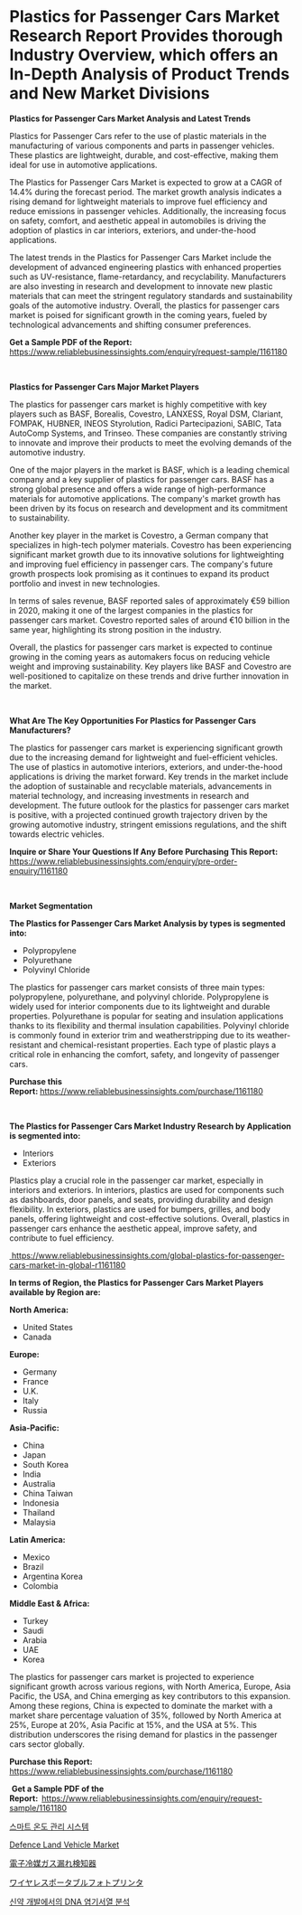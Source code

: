 <p><h1>Plastics for Passenger Cars Market Research Report Provides thorough Industry Overview, which offers an In-Depth Analysis of Product Trends and New Market Divisions</h1></p><p><strong>Plastics for Passenger Cars Market Analysis and Latest Trends</strong></p>
<p><p>Plastics for Passenger Cars refer to the use of plastic materials in the manufacturing of various components and parts in passenger vehicles. These plastics are lightweight, durable, and cost-effective, making them ideal for use in automotive applications. </p><p>The Plastics for Passenger Cars Market is expected to grow at a CAGR of 14.4% during the forecast period. The market growth analysis indicates a rising demand for lightweight materials to improve fuel efficiency and reduce emissions in passenger vehicles. Additionally, the increasing focus on safety, comfort, and aesthetic appeal in automobiles is driving the adoption of plastics in car interiors, exteriors, and under-the-hood applications. </p><p>The latest trends in the Plastics for Passenger Cars Market include the development of advanced engineering plastics with enhanced properties such as UV-resistance, flame-retardancy, and recyclability. Manufacturers are also investing in research and development to innovate new plastic materials that can meet the stringent regulatory standards and sustainability goals of the automotive industry. Overall, the plastics for passenger cars market is poised for significant growth in the coming years, fueled by technological advancements and shifting consumer preferences.</p></p>
<p><strong>Get a Sample PDF of the Report:&nbsp;</strong> <a href="https://www.reliablebusinessinsights.com/enquiry/request-sample/1161180">https://www.reliablebusinessinsights.com/enquiry/request-sample/1161180</a></p>
<p>&nbsp;</p>
<p><strong>Plastics for Passenger Cars Major Market Players</strong></p>
<p><p>The plastics for passenger cars market is highly competitive with key players such as BASF, Borealis, Covestro, LANXESS, Royal DSM, Clariant, FOMPAK, HUBNER, INEOS Styrolution, Radici Partecipazioni, SABIC, Tata AutoComp Systems, and Trinseo. These companies are constantly striving to innovate and improve their products to meet the evolving demands of the automotive industry.</p><p>One of the major players in the market is BASF, which is a leading chemical company and a key supplier of plastics for passenger cars. BASF has a strong global presence and offers a wide range of high-performance materials for automotive applications. The company's market growth has been driven by its focus on research and development and its commitment to sustainability.</p><p>Another key player in the market is Covestro, a German company that specializes in high-tech polymer materials. Covestro has been experiencing significant market growth due to its innovative solutions for lightweighting and improving fuel efficiency in passenger cars. The company's future growth prospects look promising as it continues to expand its product portfolio and invest in new technologies.</p><p>In terms of sales revenue, BASF reported sales of approximately €59 billion in 2020, making it one of the largest companies in the plastics for passenger cars market. Covestro reported sales of around €10 billion in the same year, highlighting its strong position in the industry.</p><p>Overall, the plastics for passenger cars market is expected to continue growing in the coming years as automakers focus on reducing vehicle weight and improving sustainability. Key players like BASF and Covestro are well-positioned to capitalize on these trends and drive further innovation in the market.</p></p>
<p>&nbsp;</p>
<p><strong>What Are The Key Opportunities For Plastics for Passenger Cars Manufacturers?</strong></p>
<p><p>The plastics for passenger cars market is experiencing significant growth due to the increasing demand for lightweight and fuel-efficient vehicles. The use of plastics in automotive interiors, exteriors, and under-the-hood applications is driving the market forward. Key trends in the market include the adoption of sustainable and recyclable materials, advancements in material technology, and increasing investments in research and development. The future outlook for the plastics for passenger cars market is positive, with a projected continued growth trajectory driven by the growing automotive industry, stringent emissions regulations, and the shift towards electric vehicles.</p></p>
<p><strong>Inquire or Share Your Questions If Any Before Purchasing This Report:</strong> <a href="https://www.reliablebusinessinsights.com/enquiry/pre-order-enquiry/1161180">https://www.reliablebusinessinsights.com/enquiry/pre-order-enquiry/1161180</a></p>
<p>&nbsp;</p>
<p><strong>Market Segmentation</strong></p>
<p><strong>The Plastics for Passenger Cars Market Analysis by types is segmented into:</strong></p>
<p><ul><li>Polypropylene</li><li>Polyurethane</li><li>Polyvinyl Chloride</li></ul></p>
<p><p>The plastics for passenger cars market consists of three main types: polypropylene, polyurethane, and polyvinyl chloride. Polypropylene is widely used for interior components due to its lightweight and durable properties. Polyurethane is popular for seating and insulation applications thanks to its flexibility and thermal insulation capabilities. Polyvinyl chloride is commonly found in exterior trim and weatherstripping due to its weather-resistant and chemical-resistant properties. Each type of plastic plays a critical role in enhancing the comfort, safety, and longevity of passenger cars.</p></p>
<p><strong>Purchase this Report:&nbsp;</strong><a href="https://www.reliablebusinessinsights.com/purchase/1161180">https://www.reliablebusinessinsights.com/purchase/1161180</a></p>
<p>&nbsp;</p>
<p><strong>The Plastics for Passenger Cars Market Industry Research by Application is segmented into:</strong></p>
<p><ul><li>Interiors</li><li>Exteriors</li></ul></p>
<p><p>Plastics play a crucial role in the passenger car market, especially in interiors and exteriors. In interiors, plastics are used for components such as dashboards, door panels, and seats, providing durability and design flexibility. In exteriors, plastics are used for bumpers, grilles, and body panels, offering lightweight and cost-effective solutions. Overall, plastics in passenger cars enhance the aesthetic appeal, improve safety, and contribute to fuel efficiency.</p></p>
<p><a href="https://www.reliablebusinessinsights.com/global-plastics-for-passenger-cars-market-in-global-r1161180">&nbsp;https://www.reliablebusinessinsights.com/global-plastics-for-passenger-cars-market-in-global-r1161180</a></p>
<p><strong>In terms of Region, the Plastics for Passenger Cars Market Players available by Region are:</strong></p>
<p>
    <p> <strong> North America: </strong>
        <ul>
            <li>United States</li>
            <li>Canada</li>
        </ul>
        </p> 
    <p> <strong> Europe: </strong>
        <ul>
            <li>Germany</li>
            <li>France</li>
            <li>U.K.</li>
            <li>Italy</li>
            <li>Russia</li>
        </ul>
        </p> 
    <p> <strong> Asia-Pacific: </strong>
        <ul>
            <li>China</li>
            <li>Japan</li>
            <li>South Korea</li>
            <li>India</li>
            <li>Australia</li>
            <li>China Taiwan</li>
            <li>Indonesia</li>
            <li>Thailand</li>
            <li>Malaysia</li>
        </ul>
        </p> 
    <p> <strong> Latin America: </strong>
        <ul>
            <li>Mexico</li>
            <li>Brazil</li>
            <li>Argentina Korea</li>
            <li>Colombia</li>
        </ul>
        </p> 
    <p> <strong> Middle East & Africa: </strong>
        <ul>
            <li>Turkey</li>
            <li>Saudi</li>
            <li>Arabia</li>
            <li>UAE</li>
            <li>Korea</li>
        </ul>
    </p>
    </p>
<p><p>The plastics for passenger cars market is projected to experience significant growth across various regions, with North America, Europe, Asia Pacific, the USA, and China emerging as key contributors to this expansion. Among these regions, China is expected to dominate the market with a market share percentage valuation of 35%, followed by North America at 25%, Europe at 20%, Asia Pacific at 15%, and the USA at 5%. This distribution underscores the rising demand for plastics in the passenger cars sector globally.</p></p>
<p><strong>Purchase this Report: </strong><a href="https://www.reliablebusinessinsights.com/purchase/1161180">https://www.reliablebusinessinsights.com/purchase/1161180</a></p>
<p>&nbsp;<strong>Get a Sample PDF of the Report:&nbsp;&nbsp;</strong><a href="https://www.reliablebusinessinsights.com/enquiry/request-sample/1161180">https://www.reliablebusinessinsights.com/enquiry/request-sample/1161180</a></p>
<p><strong></strong></p>
<p><p><a href="https://github.com/royErdmtyan906778/Market-Research-Report-List-1/blob/main/350575781476.md">스마트 온도 관리 시스템</a></p><p><a href="https://github.com/kathiaseamanalvaradovlprc2h/Market-Research-Report-List-2/blob/main/defence-land-vehicle-market.md">Defence Land Vehicle Market</a></p><p><a href="https://github.com/MosesSpinka1914/Market-Research-Report-List-1/blob/main/260083888891.md">電子冷媒ガス漏れ検知器</a></p><p><a href="https://github.com/bevdtkn4419963/Market-Research-Report-List-2/blob/main/713779888890.md">ワイヤレスポータブルフォトプリンタ</a></p><p><a href="https://github.com/Maeennan456456/Market-Research-Report-List-1/blob/main/898435881475.md">신약 개발에서의 DNA 염기서열 분석</a></p></p>